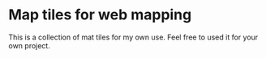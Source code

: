 # Map tiles for web mapping

This is a collection of mat tiles for my own use. Feel free to used it for your own project.
